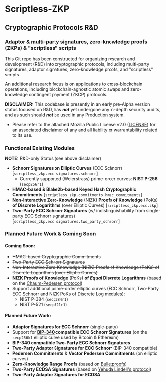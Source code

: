 # Scriptless-ZKP

## Cryptographic Protocols R&D
### Adaptor & multi-party signatures, zero-knowledge proofs (ZKPs) & "scriptless" scripts

This Git repo has been constructed for organizing research and development (R&D) into cryptographic protocols,
including multi-party signatures, adaptor signatures, zero-knowledge proofs, and "scriptless" scripts.

An additional research focus is on applications to cross-blockchain operations, including blockchain-agnostic atomic
swaps and zero-knowledge contingent payment (ZKCP) protocols.

**DISCLAIMER:** This codebase is presently in an early pre-Alpha version status focused on R&D, has _**not**_ yet
undergone any in-depth security audits, and as such should _**not**_ be used in any Production system.
- Please refer to the attached Mozilla Public License v2.0 ([LICENSE](https://github.com/qubits4all/scriptless-zkp/blob/develop/LICENSE)) for an associated disclaimer of any and
all liability or warrantability related to its use.

### Functional Existing Modules
**NOTE:** R&D-only Status (see above disclaimer)

- **Schnorr Signatures on Elliptic Curves** (ECC Schnorr) [`scriptless_zkp.ecc.signatures.schnorr`]
  - Currently supported (Weierstrass) prime-order curves: **NIST P-256** (`secp256r1`)
- **HMAC-based & Blake2b-based Keyed Hash Cryptographic Commitments** [`scriptless_zkp.commitments.hmac_commitments`]
- **Non-Interactive Zero-Knowledge** (NIZK) **Proofs of Knowledge** (PoKs) **of Discrete Logarithms** (over Elliptic
Curves) [`scriptless_zkp.ecc.zkp`]
- **Two-Party ECC Schnorr Signatures** (w/ indistinguishability from single-party ECC Schnorr signatures)
[`scriptless_zkp.ecc.signatures.two_party_schnorr`]

### Planned Future Work & Coming Soon

#### Coming Soon:
- ~~HMAC-based Cryptographic Commitments~~
- ~~Two-Party ECC Schnorr Signatures~~
- ~~Non-Interactive Zero-Knowledge (NIZK) Proofs of Knowledge (PoKs) of Discrete Logarithms (over Elliptic
Curves)~~
- **NIZK Proofs of Knowledge** (PoKs) **of _Equal_ Discrete Logarithms**
(based on the [Chaum-Pedersen protocol](https://link.springer.com/content/pdf/10.1007/3-540-48071-4_7.pdf))
- Support additional prime-order elliptic curves (ECC Schnorr, Two-Party ECC Schnorr and NIZK PoKs of Discrete Log
modules):
  - NIST P-384 (`secp384r1`)
  - NIST P-521 (`secp521r1`)

#### Planned Future Work:
- **Adaptor Signatures for ECC Schnorr** (single-party)
- Support for **[BIP-340](https://github.com/bitcoin/bips/blob/master/bip-0340.mediawiki) compatible ECC Schnorr 
Signatures** (on the `secp256k1` elliptic curve used by Bitcoin & Ethereum)
- **BIP-340 compatible Two-Party ECC Schnorr Signatures**
- **Two-Party Adaptor Signatures for ECC Schnorr** (BIP-340 compatible)
- **Pedersen Commitments** & **Vector Pedersen Commitments** (on elliptic curves)
- **Zero-Knowledge Range Proofs** (based on [Bulletproofs](https://eprint.iacr.org/2017/1066.pdf))
- **Two-Party ECDSA Signatures** (based on [Yehuda Lindell's protocol](https://eprint.iacr.org/2017/552.pdf))
- **Two-Party Adaptor Signatures for ECDSA**
